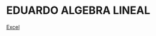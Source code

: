 # EDUARDO ALGEBRA LINEAL
[Excel](https://docs.google.com/spreadsheets/d/1SxiZW6RWTOC6-aw27CKcMPrHac_X2AxaVf-Y11UcPuo/edit?usp=sharing)



